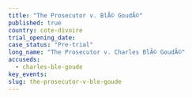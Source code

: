 ```yaml
---
title: "The Prosecutor v. BlÃ© GoudÃ©"
published: true
country: cote-divoire
trial_opening_date:
case_status: "Pre-trial"
long_name: "The Prosecutor v. Charles BlÃ© GoudÃ©"
accuseds:
  - charles-ble-goude
key_events:
slug: the-prosecutor-v-ble-goude
---
```

